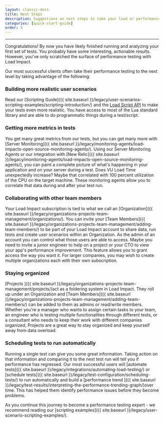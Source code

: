 ```yaml
---
layout: classic-docs
title: Next Steps
description: Suggestions on next steps to take your load or performance testing to the next level.
categories: [quick-start-guide]
order: 5
---
```


***

Congratulations! By now you have likely finished running and analyzing your first set of tests. You probably have some interesting, actionable results. However, you've only scratched the surface of performance testing with Load Impact.

Our most successful clients often take their performance testing to the next level by taking advantage of the following:

### Building more realistic user scenarios

Read our [Scripting Guide]({{ site.baseurl }}/legacy/user-scenarios-scripting-examples/scripting-introduction/) and the [Load Script API](https://loadimpact.com/load-script-api) to make your tests even more realistic. You have access to most of the Lua standard library and are able to do programmatic things during a test/script.

### Getting more metrics in tests

You get many great metrics from our tests, but you can get many more with [Server Monitoring]({{ site.baseurl }}/legacy/monitoring-agents/load-impacts-open-source-monitoring-agents/). Using our Server Monitoring Agents or our integration with [New Relic]({{ site.baseurl }}/legacy/monitoring-agents/load-impacts-open-source-monitoring-agents/), you can paint a complete picture of what's happening in your application and on your server during a test. Does VU Load Time unexpectedly increase? Maybe that correlated with 100 percent utilization of the CPU on the target machine. These monitoring agents allow you to correlate that data during and after your test run.

### Collaborating with other team members

Your Load Impact subscription is tied to what we call an [Organization]({{ site.baseurl }}/legacy/organizations-projects-team-management/organizations/). You can invite your [Team Members]({{ site.baseurl }}/legacy/organizations-projects-team-management/adding-team-members/) to be part of your Load Impact account to share data, run tests and create user scenarios within an Organization. As the admin of an account you can control what those users are able to access. Maybe you need to invite a junior engineer to help on a project or your CTO to view your app's performance improvement. This feature allows you to grant access the way you want it.  For larger companies, you may wish to create multiple organizations each with their own subscription.

### Staying organized
[Projects ]({{ site.baseurl }}/legacy/organizations-projects-team-management/projects/)act as a foldering system in Load Impact.  They roll up under an Organization and [Team Members]({{ site.baseurl }}/legacy/organizations-projects-team-management/adding-team-members/) can be added to them as admins or read/write members.  Whether you're a manager who wants to assign certain tasks to your team, an engineer who is testing multiple functionalities through different tests, or a consultant who needs to keep their work with different companies organized, Projects are a great way to stay organized and keep yourself away from data overload.

### Scheduling tests to run automatically

Running a single test can give you some great information. Taking action on that information and comparing it to the next test run will tell you if performance has regressed. Our most successful users will [automate tests]({{ site.baseurl }}/legacy/integrations/automating-load-testing/) or [schedule tests]({{ site.baseurl }}/legacy/test-configuration/scheduling-tests/) to run automatically and build a [performance trend ]({{ site.baseurl }}/legacy/test-results/interpreting-the-performance-trending-graph/)over time. This has helped them identify performance issues before they become problems.



As you continue this journey to become a performance testing expert - we recommend reading our [scripting examples]({{ site.baseurl }}/legacy/user-scenario-scripting-examples/).
